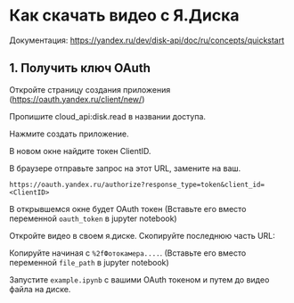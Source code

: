 # Как скачать видео с Я.Диска
Документация: https://yandex.ru/dev/disk-api/doc/ru/concepts/quickstart

## 1. Получить ключ OAuth
Откройте страницу создания приложения (https://oauth.yandex.ru/client/new/)

Пропишите cloud_api:disk.read в названии доступа.

Нажмите создать приложение.

В новом окне найдите токен ClientID.

В браузере отправьте запрос на этот URL, <ClinetID> замените на ваш.

`https://oauth.yandex.ru/authorize?response_type=token&client_id=<ClientID>`

В открывшемся окне будет OAuth токен (Вставьте его вместо переменной `oauth_token` в jupyter notebook)


Откройте видео в своем я.диске. Скопируйте последнюю часть URL:

Копируйте начиная с `%2fФотокамера....`. (Вставьте его вместо переменной `file_path` в jupyter notebook)

Запустите `example.ipynb` с вашими OAuth токеном и путем до видео файла на диске.


